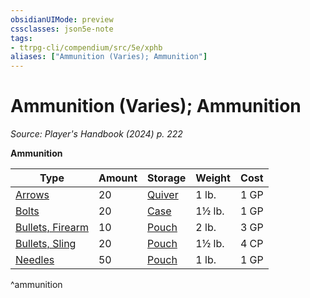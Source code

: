 ```yaml
---
obsidianUIMode: preview
cssclasses: json5e-note
tags:
- ttrpg-cli/compendium/src/5e/xphb
aliases: ["Ammunition (Varies); Ammunition"]
---
```

# Ammunition (Varies); Ammunition
*Source: Player's Handbook (2024) p. 222* 

**Ammunition**

| Type | Amount | Storage | Weight | Cost |
|------|--------|---------|--------|------|
| [Arrows](3-Mechanics/CLI/items/arrows-20-xphb.md) | 20 | [Quiver](3-Mechanics/CLI/items/quiver-xphb.md) | 1 lb. | 1 GP |
| [Bolts](3-Mechanics/CLI/items/bolts-20-xphb.md) | 20 | [Case](3-Mechanics/CLI/items/crossbow-bolt-case-xphb.md) | 1½ lb. | 1 GP |
| [Bullets, Firearm](3-Mechanics/CLI/items/firearm-bullets-10-xphb.md) | 10 | [Pouch](3-Mechanics/CLI/items/pouch-xphb.md) | 2 lb. | 3 GP |
| [Bullets, Sling](3-Mechanics/CLI/items/sling-bullet-xphb.md) | 20 | [Pouch](3-Mechanics/CLI/items/pouch-xphb.md) | 1½ lb. | 4 CP |
| [Needles](3-Mechanics/CLI/items/needles-50-xphb.md) | 50 | [Pouch](3-Mechanics/CLI/items/pouch-xphb.md) | 1 lb. | 1 GP |
^ammunition